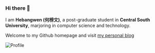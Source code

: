 ### Hi there 👋

I am **Hebangwen (何榜文)**, a post-graduate student in **Central South University**, marjoring in computer science and technology.

Welcome to my Github homepage and visit [my personal blog](https://hebangwen.github.io)

![Profile](https://github-readme-stats.vercel.app/api?username=hebangwen)
